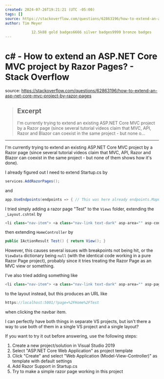```yaml
---
created: 2024-07-26T19:21:21 (UTC -05:00)
tags: []
source: https://stackoverflow.com/questions/62863196/how-to-extend-an-asp-net-core-mvc-project-by-razor-pages
author: Tim Meyer
        
            12.5k88 gold badges6666 silver badges9999 bronze badges
---
```


# c# - How to extend an ASP.NET Core MVC project by Razor Pages? - Stack Overflow

source: https://stackoverflow.com/questions/62863196/how-to-extend-an-asp-net-core-mvc-project-by-razor-pages

> ## Excerpt
> I'm currently trying to extend an existing ASP.NET Core MVC project by a Razor page (since several tutorial videos claim that MVC, API, Razor and Blazor can coexist in the same project - but none o...

---
I'm currently trying to extend an existing ASP.NET Core MVC project by a Razor page (since several tutorial videos claim that MVC, API, Razor and Blazor can coexist in the same project - but none of them shows how it's done).

I already figured out I need to extend Startup.cs by

```csharp
services.AddRazorPages();
```

and

```csharp
app.UseEndpoints(endpoints => { // This was here already endpoints.MapControllerRoute( name: "default", pattern: "{controller=Home}/{action=Index}/{id?}"); // I added this endpoints.MapRazorPages(); });
```

I tried simply adding a razor page "Test" to the `Views` folder, extending the `_Layout.cshtml` by

```csharp
<li class="nav-item"> <a class="nav-link text-dark" asp-area="" asp-controller="Home" asp-action="Test">Test</a> </li>
```

then extending `HomeController` by

```csharp
public IActionResult Test() { return View(); }
```

However, this causes several issues with breakpoints not being hit, or the `ViewData` dictionary being `null` (with the identical code working in a pure Razor Page project), probably since it tries treating the Razor Page as an MVC view or something.

I've also tried adding something like

```csharp
<li class="nav-item"> <a class="nav-link text-dark" asp-area="" asp-page="/Home/Test">Test</a> </li>
```

to the layout instead, but this produces an URL like

```csharp
https://localhost:5001/?page=%2FHome%2FTest
```

when clicking the navbar item.

I can perfectly have both things in separate VS projects, but isn't there a way to use both of them in a single VS project and a single layout?

If you want to try it out before answering, use the following steps:

1.  Create a new project/solution in Visual Studio 2019
2.  Select "ASP.NET Core Web Application" as project template
3.  Click "Create" and select "Web Application (Model-View-Controller)" as template with default settings
4.  Add Razor Support in Startup.cs
5.  Try to make a simple razor page working in this project
